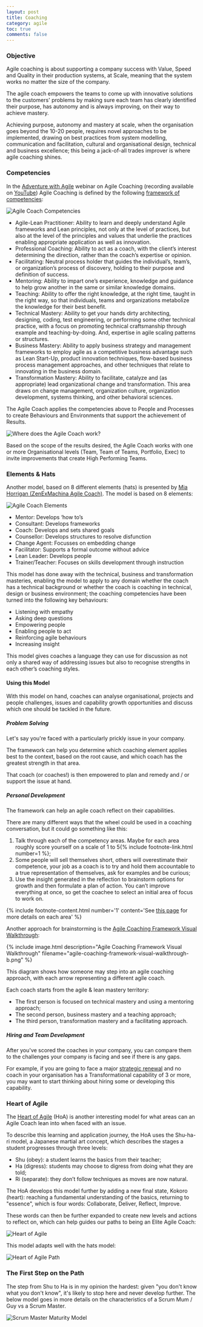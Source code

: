 ```yaml
---
layout: post
title: Coaching
category: agile
toc: true
comments: false
---
```


### Objective

Agile coaching is about supporting a company success with Value, Speed and Quality in their production systems, at Scale, meaning that the system works no matter the size of the company.

The agile coach empowers the teams to come up with innovative solutions to the customers' problems by making sure each team has clearly identified their purpose, has autonomy and is always improving, on their way to achieve mastery.

Achieving purpose, autonomy and mastery at scale, when the organisation goes beyond the 10-20 people, requires novel approaches to be implemented, drawing on best practices from system modelling, communication and facilitation, cultural and organisational design, technical and business excellence; this being a jack-of-all trades improver is where agile coaching shines.

### Competencies

In the [Adventure with Agile](https://www.adventureswithagile.com) webinar on Agile Coaching (recording available on [YouTube](https://www.youtube.com/watch?v=pReBVbJFRBU)) Agile Coaching is defined by the following [framework of competencies](http://agilecoachinginstitute.com/agile-coaching-resources/):

![Agile Coach Competencies]({{site.url}}/{{site.images}}/{{page.category}}/agile-coach-competencies.jpg)

- Agile-Lean Practitioner: Ability to learn and deeply understand Agile frameworks and Lean principles, not only at the level of practices, but also at the level of the principles and values that underlie the practices enabling appropriate application as well as innovation.
- Professional Coaching: Ability to act as a coach, with the client’s interest determining the direction, rather than the coach’s expertise or opinion.
- Facilitating: Neutral process holder that guides the individual’s, team’s, or organization’s process of discovery, holding to their purpose and definition of success.
- Mentoring: Ability to impart one’s experience, knowledge and guidance to help grow another in the same or similar knowledge domains.
- Teaching: Ability to offer the right knowledge, at the right time, taught in the right way, so that individuals, teams and organizations metabolize the knowledge for their best benefit.
- Technical Mastery: Ability to get your hands dirty architecting, designing, coding, test engineering, or performing some other technical practice, with a focus on promoting technical craftsmanship through example and teaching-by-doing. And, expertise in agile scaling patterns or structures.
- Business Mastery: Ability to apply business strategy and management frameworks to employ agile as a competitive business advantage such as Lean Start-Up, product innovation techniques, flow-based business process management approaches, and other techniques that relate to innovating in the business domain.
- Transformation Mastery: Ability to facilitate, catalyze and (as appropriate) lead organizational change and transformation. This area draws on change management, organization culture, organization development, systems thinking, and other behavioral sciences.

The Agile Coach applies the competencies above to People and Processes to create Behaviours and Environments that support the achievement of Results.

![Where does the Agile Coach work?]({{site.url}}/{{site.images}}/{{page.category}}/agile-coach-where.png)

Based on the scope of the results desired, the Agile Coach works with one or more Organisational levels (Team, Team of Teams, Portfolio, Exec) to invite improvements that create High Performing Teams.

### Elements & Hats

Another model, based on 8 different elements (hats) is presented by [Mia Horrigan (ZenExMachina Agile Coach)](https://zenexmachina.wordpress.com/2016/05/01/confressions-of-a-scrum-mum-how-the-short-term-heroics-dont-scale/). The model is based on 8 elements:

![Agile Coach Elements]({{site.url}}/{{site.images}}/{{page.category}}/agile-coach-elements.png)

- Mentor: Develops ‘how to’s
- Consultant: Develops frameworks
- Coach: Develops and sets shared goals
- Counsellor: Develops structures to resolve disfunction
- Change Agent: Focusses on embedding change
- Facilitator: Supports a formal outcome without advice
- Lean Leader: Develops people
- Trainer/Teacher: Focuses on skills development through instruction

This model has done away with the technical, business and transformation masteries, enabling the model to apply to any domain whether the coach has a technical background or whether the coach is coaching in technical, design or business environment; the coaching competencies have been turned into the following key behaviours:

- Listening with empathy
- Asking deep questions
- Empowering people
- Enabling people to act
- Reinforcing agile behaviours
- Increasing insight

This model gives coaches a language they can use for discussion as not only a shared way of addressing issues but also to recognise strengths in each other’s coaching styles.

#### Using this Model

With this model on hand, coaches can analyse organisational, projects and people challenges, issues and capability growth opportunities and discuss which one should be tackled in the future.

##### Problem Solving

Let's say you're faced with a particularly prickly issue in your company.

The framework can help you determine which coaching element applies best to the context, based on the root cause, and which coach has the greatest strength in that area.

That coach (or coaches!) is then empowered to plan and remedy and / or support the issue at hand.

##### Personal Development

The framework can help an agile coach reflect on their capabilities.

There are many different ways that the wheel could be used in a coaching conversation, but it could go something like this:

1. Talk through each of the competency areas. Maybe for each area roughly score yourself on a scale of 1 to 5{% include footnote-link.html number=1 %};
2. Some people will sell themselves short, others will overestimate their competence, your job as a coach is to try and hold them accountable to a true representation of themselves, ask for examples and be curious;
3. Use the insight generated in the reflection to brainstorm options for growth and then formulate a plan of action. You can’t improve everything at once, so get the coachee to select an initial area of focus to work on.

{% include footnote-content.html number='1' content='See <a href="http://whatisagilecoaching.org/wp-content/uploads/2018/09/Agile-Coaching-Growth-Wheel-Guidance.pdf">this page</a> for more details on each area' %}

Another approach for brainstorming is the [Agile Coaching Framework Visual Walkthrough](https://agileforall.com/agile-coaching-framework-visual-walk-through/):

{% include image.html description="Agile Coaching Framework Visual Walkthrough" filename="agile-coaching-framework-visual-walkthrough-b.png" %}

This diagram shows how someone may step into an agile coaching approach, with each arrow representing a different agile coach.

Each coach starts from the agile & lean mastery territory:

- The first person is focused on technical mastery and using a mentoring approach;
- The second person, business mastery and a teaching approach;
- The third person, transformation mastery and a facilitating approach.

##### Hiring and Team Development

After you've scored the coaches in your company, you can compare them to the challenges your company is facing and see if there is any gaps.

For example, if you are going to face a major [strategic renewal]({{site.url}}/peopleware/business-strategy/#strategic-renewal) and no coach in your organisation has a Transformational capability of 3 or more, you may want to start thinking about hiring some or developing this capability.

### Heart of Agile

The [Heart of Agile](https://heartofagile.com/lets-begin/) (HoA) is another interesting model for what areas can an Agile Coach lean into when faced with an issue.

To describe this learning and application journey, the HoA uses the Shu-ha-ri model, a Japanese martial art concept, which describes the stages a student progresses through three levels:

- Shu (obey): a student learns the basics from their teacher;
- Ha (digress): students may choose to digress from doing what they are told;
- Ri (separate): they don’t follow techniques as moves are now natural.

The HoA develops this model further by adding a new final state, Kokoro (heart): reaching a fundamental understanding of the basics, returning to "essence", which is four words: Collaborate, Deliver, Reflect, Improve.

These words can then be further expanded to create new levels and actions to reflect on, which can help guides our paths to being an Elite Agile Coach:

![Heart of Agile]({{site.url}}/{{site.images}}/{{page.category}}/agile-coach-heart-of-agile.png)

This model adapts well with the hats model:

![Heart of Agile Path]({{site.url}}/{{site.images}}/{{page.category}}/agile-coach-heart-of-agile-path.png)

### The First Step on the Path

The step from Shu to Ha is in my opinion the hardest: given "you don't know what you don't know", it's likely to stop here and never develop further. The below model goes in more details on the characteristics of a Scrum Mum / Guy vs a Scrum Master.

![Scrum Master Maturity Model]({{site.url}}/{{site.images}}/{{page.category}}/scrum-master-maturity-model.jpg)
